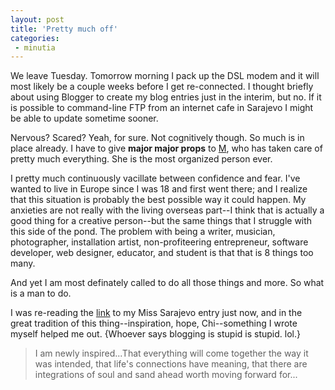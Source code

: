 ```yaml
---
layout: post
title: 'Pretty much off'
categories:
 - minutia
---
```


We leave Tuesday. Tomorrow morning I pack up the DSL modem and it will most likely be a couple weeks before I get re-connected. I thought briefly about using Blogger to create my blog entries just in the interim, but no. If it is possible to command-line FTP from an internet cafe in Sarajevo I might be able to update sometime sooner.



Nervous? Scared? Yeah, for sure. Not cognitively though. So much is in place already. I have to give <b>major major props</b> to <a href="miriam/">M</a>, who has taken care of pretty much everything. She is the most organized person ever. 



I pretty much continuously vacillate between confidence and fear. I've wanted to live in Europe since I was 18 and first went there; and I realize that this situation is probably the best possible way it could happen. My anxieties are not really with the living overseas part--I think that is actually a good thing for a creative person--but the same things that I struggle with this side of the pond. The problem with being a writer, musician, photographer, installation artist, non-profiteering entrepreneur, software developer, web designer, educator, and student is that that is 8 things too many. 



And yet I am most definately called to do all those things and more. So what is a man to do.



I was re-reading the <a href="http://www.danielsjourney.com/index.php?archive=blog_2003_01_06.xml&id_pass=122">link</a> to my Miss Sarajevo entry just now, and in the great tradition of this thing--inspiration, hope, Chi--something I wrote myself helped me out. {Whoever says blogging is stupid is stupid. lol.}<blockquote>I am newly inspired...That everything will come together the way it was intended, that life's connections have meaning, that there are integrations of soul and sand ahead worth moving forward for...</blockquote>

